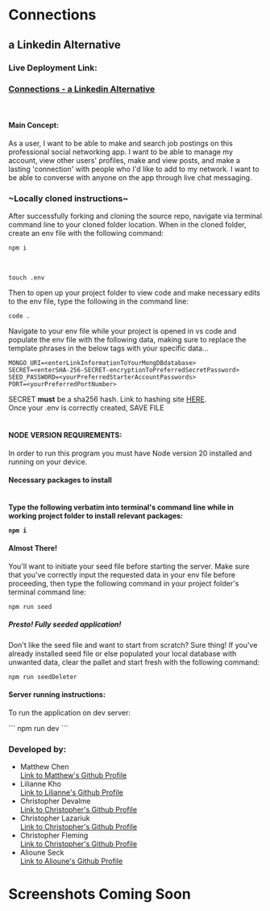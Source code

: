 <h1>Connections</h1>
<h2>a Linkedin Alternative</h2>

<h3>Live Deployment Link: </h3>

<a href="connections.mattchen.me"><h3>Connections - a Linkedin Alternative</h3></a>
<br>

<h4>Main Concept: </h4>
<div>As a user, I want to be able to make and search job postings on this professional social networking app. I want to be able to manage my account, view other users' profiles, make and view posts, and make a lasting 'connection' with people who I'd like to add to my network. I want to be able to converse with anyone on the app through live chat messaging.</div>

<h3>~Locally cloned instructions~</h3>
<p>After successfully forking and cloning the source repo, navigate via terminal command line to your cloned folder location. When in the cloned folder, create an env file with the following command: </p>

```
npm i
```
<br>

```
touch .env
```

<p>Then to open up your project folder to view code and make necessary edits to the env file, type the following in the command line: </p>

```
code .
```


<p>Navigate to your env file while your project is opened in vs code and populate the env file with the following data, making sure to replace the template phrases in the below tags with your specific data...</p>

```
MONGO_URI=<enterLinkInformationToYourMongDBdatabase>
SECRET=<enterSHA-256-SECRET-encryptionToPreferredSecretPassword>
SEED_PASSWORD=<yourPreferredStarterAccountPasswords>
PORT=<yourPreferredPortNumber>
```

SECRET <strong>must</strong> be a sha256 hash. Link to hashing site <a href="https://emn178.github.io/online-tools/sha256.html">HERE</a>.
<br>Once your .env is correctly created, SAVE FILE<br><br>

<h4>NODE VERSION REQUIREMENTS:</h4>
In order to run this program you must have Node version 20 installed and running on your device.
<br>
<h4>Necessary packages to install<h4>
<br> Type the following verbatim into terminal's command line while in working project folder to install relevant packages:<br>

```
npm i
```

<h4>Almost There!</h4>
<p>You'll want to initiate your seed file before starting the server. Make sure that you've correctly input the requested data in your env file before proceeding, then type the following command in your project folder's terminal command line: </p>

```
npm run seed
```

<h5>Presto! Fully seeded application!</h5>
<p>Don't like the seed file and want to start from scratch? Sure thing! If you've already installed seed file or else populated your local database with unwanted data, clear the pallet and start fresh with the following command: </p>

```
npm run seedDeleter
```


<h4>Server running instructions: </h4>

<p>To run the application on dev server: </p>
```
npm run dev
```


<h3>Developed by: </h3>
<ul>
    <li>Matthew Chen</li>
    <a href="https://github.com/mchen719">Link to Matthew's Github Profile</a>
    <li>Lilianne Kho</li>
    <a href="https://github.com/liliannekho">Link to Lilianne's Github Profile</a>
        <li>Christopher Devalme</li>
    <a href="https://github.com/NeverGiveUpForLife32">Link to Christopher's Github Profile</a>
        <li>Christopher Lazariuk</li>
    <a href="https://github.com/Clazariuk1">Link to Christopher's Github Profile</a>
        <li>Christopher Fleming</li>
    <a href="https://github.com/NeverGiveUpForLife32">Link to Christopher's Github Profile</a>
        <li>Alioune Seck</li>
    <a href="https://github.com/JellyGodKyrie">Link to Alioune's Github Profile</a>
</ul>



<h1>Screenshots Coming Soon</h1>
